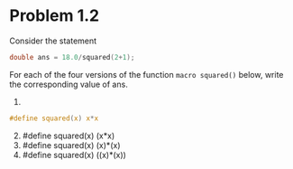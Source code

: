 # Problem 1.2

Consider the statement  

```c
double ans = 18.0/squared(2+1);
```

For each of the four versions of the function `macro squared()`
below, write the corresponding value  of ans.  

1.

```c
#define squared(x) x*x
``````

2. #define squared(x) (x*x)  
3. #define squared(x) (x)*(x)  
4. #define squared(x) ((x)*(x))
